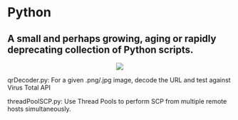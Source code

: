 # Python
## A small and perhaps growing, aging or rapidly deprecating collection of Python scripts.

<p align="center">
  <img src="/images/python.png">
</p>

qrDecoder.py: For a given .png/.jpg image, decode the URL and test against Virus Total API

threadPoolSCP.py: Use Thread Pools to perform SCP from multiple remote hosts simultaneously. 